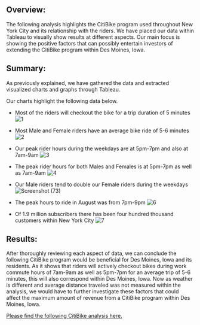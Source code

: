 ## Overview:
  The following analysis highlights the CitiBike program used throughout New York City and its relationship with the riders. We have placed our data within Tableau to visually show results at different aspects. Our main focus is showing the positive factors that can possibly entertain investors of extending the CitiBike program within Des Moines, Iowa.

## Summary:

As previously explained, we have gathered the data and extracted visualized charts and graphs through Tableau. 

Our charts highlight the following data below.

-	Most of the riders will checkout the bike for a trip duration of 5 minutes
![1](https://user-images.githubusercontent.com/81484054/126912581-604f62f6-0742-499e-8672-1565c5c83e5d.png)

-	Most Male and Female riders have an average bike ride of 5-6 minutes
![2](https://user-images.githubusercontent.com/81484054/126912582-bae506f9-14e0-4249-bcaf-9a94761c8b7b.png)

-	Our peak rider hours during the weekdays are at 5pm-7pm and also at 7am-9am
![3](https://user-images.githubusercontent.com/81484054/126912583-ee99f660-34f8-4396-8f62-a2e6d80b61cd.png)

-	The peak rider hours for both Males and Females is at 5pm-7pm as well as 7am-9am
![4](https://user-images.githubusercontent.com/81484054/126912584-806cdbcc-b603-45c8-93a1-3f63962079c0.png)

-	Our Male riders tend to double our Female riders during the weekdays
![Screenshot (73)](https://user-images.githubusercontent.com/81484054/126915088-291aada9-d03e-4999-8e3f-daa8f7704b74.png)


-	The peak hours to ride in August was from 7pm-9pm
![6](https://user-images.githubusercontent.com/81484054/126912586-1f74ae4c-3b57-4aa9-afa6-303e8ce5b296.png)

-	Of 1.9 million subscribers there has been four hundred thousand customers within New York City
![7](https://user-images.githubusercontent.com/81484054/126912587-1f10b53e-694a-4fd7-9bd6-9e53e03779d7.png)


## Results:
After thoroughly reviewing each aspect of data, we can conclude the following CitiBike program would be beneficial for Des Moines, Iowa and its residents. As it shows that riders will actively checkout bikes during work commute hours of 7am-9am as well as 5pm-7pm for an average trip of 5-6 minutes, this will also correspond within Des Moines, Iowa. Now as weather is different and average distance traveled was not measured within the analysis, we would have to further investigate these factors that could affect the maximum amount of revenue from a CitiBike program within Des Moines, Iowa.

[Please find the following CitiBike analysis here.](https://public.tableau.com/app/profile/riley.corpac/viz/Citibike_Challenge_16270634445290/CitiBike_Story)
